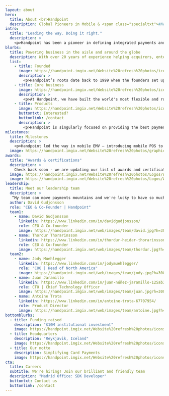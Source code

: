 ```yaml
---
layout: about
hero: 
  title: About <br>Handpoint
  description: Global Pioneers in Mobile & <span class="specialtxt">#NextGenPOS</span>
intro: 
  title: "Leading the way. Doing it right."
  description: > 
    <p>Handpoint has been a pioneer in defining integrated payments and #NextGenPOS, from advancing the checkout experience with mobile technology to launching open payment integrations for all emerging POS platforms -- on 3 continents.</p><p>We provide solutions for merchants, acquirers, payfacs, ISOs and ISVs who are delivering this edge for payments: where customer experience and management matter, where payments are embedded seamlessly, and where mobile technology fuels growth. Handpoint's software terminal, international gateway, and terminal management system enable the future of acquiring, from mPOS and integrated POS to a future without terminals.</p><p class="specialtxt">Handpoint. Go Mobile. Go Global.</p>
blurbs:
  title: Powering business in the aisle and around the globe
  description: With over 20 years of experience helping acquirers, enterprise merchants, and ISVs on 3 continents, we have built a platform that goes way beyond hardware to make mobile payments simple, secure, and scalable.
  list: 
    - title: Founded
      image: https://handpoint.imgix.net/Website%20refresh%20photos/icons/ico22.svg
      description: >
        <p>Handpoint’s roots date back to 1999 when the founders set up a company to leverage first generation mobile technology to help merchants gain visibility and simplify operations.</p><p>Having built the business twice and sold to start over again, the founders have built on years of experience and progressed Handpoint into a leading payments platform designed for next generation point-of-sale.</p>
    - title: Core business
      image: https://handpoint.imgix.net/Website%20refresh%20photos/icons/ico25.svg
      description: >
        <p>At Handpoint, we have built the world's most flexible and robust platform as a service (PaaS) solution for the payments industry. Driven by our core values and goals of making the world of accepting payments more open and accessible, we’ve combined the best of security, modern development best practices, and accessibility to create the payments platform solution of the future.</p>	
    - title: Products
      image: https://handpoint.imgix.net/Website%20refresh%20photos/icons/ico16.svg
      buttontxt: Interested?
      buttonlink: /contact
      description: >
        <p>Handpoint is singularly focused on providing the best payments platform experience possible. To that end, we’ve pre-integrated with a number of card readers, POS solutions, and other payments partners to provide the highest amount of flexibility and power to our customers.</p>
milestones:
  title: Milestones
  description: >
    <p>Handpoint led the way in mobile EMV – introducing mobile POS to the airlines, emv enabling several airlines for the first time, and delivering the worlds first EMV mobile POS a decade ago. We delivered the world‘s first PCI-P2PE payment applications for mobile EMV and built a state of the art platform for making mobile POS scalable, sustainable, and secure.</p><p>We opened access to that platform with the first simple APIs for iOS and Android, bringing secure EMV to the dynamic space of nextgen pos. We then certified the Handpoint platform on 2 then 3 continents. In 2017 we focused on the cloud, migrating and certifying our platform on AWS and delivering EMV and NFC for web-based points of sale.</p><p>And now as the opportunity for omnicommerce continues to grow, we have expanded from to serve that opportunity with tokenization with multiple acquirers, standalone integrated-ready terminals, and new payment types for omnicommerce, while continuing our global expansion.</p>
  image: https://handpoint.imgix.net/Website%20refresh%20photos/graphics/Timeline.png
awards: 
  title: "Awards & certifications"
  description: >
    Check back soon - we are updating our list of awards and certifications, but we were shortlisted for two 2019 MPE Awards in Best POS Innovation and Best Merchant Payments Partnership, and WON the Best Merchant Payments Partnership in recognition of our innovative international integrated omni-commerce solution with Paysafe.
  image: https://handpoint.imgix.net/Website%20refresh%20photos/Logos/Widgets%20Awards%202019_Page_08.jpg
  image: https://handpoint.imgix.net/Website%20refresh%20photos/Logos/Widgets%20Awards%202019_Page_08.jpg
leadership:
  title: Meet our leadership team
  description: >
   “My team can move payments mountains and we're lucky to have so much talent at our fingertips. Creating the right enabling technology to be the necessary glue in payments is a lot easier when you have great talent that has understanding of the market, experience and background in FinTech, and from an economy where nearly all payments are digital”
  author: David Gudjonsson
  role: "CEO & Co-Founder | Handpoint"
  team1: 
    - name: David Gudjonsson 
      linkedin: https://www.linkedin.com/in/davidgudjonsson/
      role: CEO & Co-founder
      image: https://handpoint.imgix.net/web/images/team/david.jpg?h=300&w=300&fit=crop&crop=focalpoint&fp-x=.1&fp-y=.35&fp-z=1
    - name: Thordur Thorarinsson 
      linkedin: https://www.linkedin.com/in/thordur-heidar-thorarinsson-a1727a3/
      role: CEO & Co-founder
      image: https://handpoint.imgix.net/web/images/team/thordur.jpg?h=300&w=300&fit=crop&crop=focalpoint&fp-x=.1&fp-y=.35&fp-z=1
  team2:
    - name: Jody Muehlegger 
      linkedin: https://www.linkedin.com/in/jodymuehlegger/
      role: "COO | Head of North America"
      image: https://handpoint.imgix.net/web/images/team/jody.jpg?h=300&w=300&fit=crop&crop=focalpoint&fp-x=.1&fp-y=.35&fp-z=1
    - name: Juan Jaramillo 
      linkedin: https://www.linkedin.com/in/juan-núñez-jaramillo-125ab322/
      role: CTO | Chief Technology Officer
      image: https://handpoint.imgix.net/web/images/team/juan.jpg?h=300&w=300&fit=crop&crop=focalpoint&fp-x=.1&fp-y=.35&fp-z=1
    - name: Antoine Trota
      linkedin: https://www.linkedin.com/in/antoine-trota-67707954/
      role: Product Director
      image: https://handpoint.imgix.net/web/images/team/antoine.jpg?h=300&w=300&fit=crop&crop=focalpoint&fp-x=.1&fp-y=.35&fp-z=1
bottomblurbs:
  - title: Funding raised
    description: "$10M institutional investment"
    image: https://handpoint.imgix.net/Website%20refresh%20photos/icons/ico26.svg
  - title: Headquarters
    description: "Reykjavik, Iceland"
    image: https://handpoint.imgix.net/Website%20refresh%20photos/icons/ico27.svg
  - title: Our motto
    description: Simplifying Card Payments
    image: https://handpoint.imgix.net/Website%20refresh%20photos/icons/ico28.svg
cta: 
  title: Careers
  subtitle: We're hiring! Join our brilliant and friendly team
  description: "Madrid Office: SDK Developer"
  buttontxt: Contact us
  buttonlink: /contact
--- 
```

